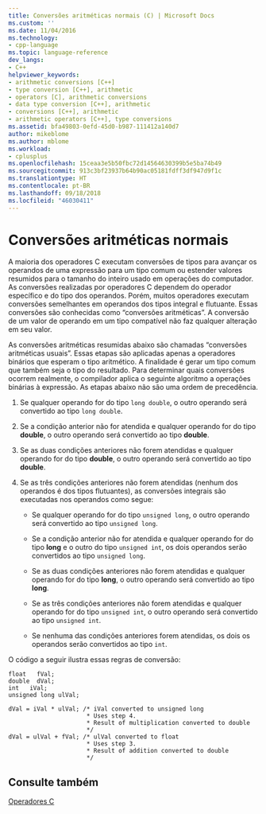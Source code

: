 ```yaml
---
title: Conversões aritméticas normais (C) | Microsoft Docs
ms.custom: ''
ms.date: 11/04/2016
ms.technology:
- cpp-language
ms.topic: language-reference
dev_langs:
- C++
helpviewer_keywords:
- arithmetic conversions [C++]
- type conversion [C++], arithmetic
- operators [C], arithmetic conversions
- data type conversion [C++], arithmetic
- conversions [C++], arithmetic
- arithmetic operators [C++], type conversions
ms.assetid: bfa49803-0efd-45d0-b987-111412a140d7
author: mikeblome
ms.author: mblome
ms.workload:
- cplusplus
ms.openlocfilehash: 15ceaa3e5b50fbc72d14564630399b5e5ba74b49
ms.sourcegitcommit: 913c3bf23937b64b90ac05181fdff3df947d9f1c
ms.translationtype: HT
ms.contentlocale: pt-BR
ms.lasthandoff: 09/18/2018
ms.locfileid: "46030411"
---
```

# <a name="usual-arithmetic-conversions"></a>Conversões aritméticas normais

A maioria dos operadores C executam conversões de tipos para avançar os operandos de uma expressão para um tipo comum ou estender valores resumidos para o tamanho do inteiro usado em operações do computador. As conversões realizadas por operadores C dependem do operador específico e do tipo dos operandos. Porém, muitos operadores executam conversões semelhantes em operandos dos tipos integral e flutuante. Essas conversões são conhecidas como “conversões aritméticas”. A conversão de um valor de operando em um tipo compatível não faz qualquer alteração em seu valor.

As conversões aritméticas resumidas abaixo são chamadas “conversões aritméticas usuais”. Essas etapas são aplicadas apenas a operadores binários que esperam o tipo aritmético. A finalidade é gerar um tipo comum que também seja o tipo do resultado. Para determinar quais conversões ocorrem realmente, o compilador aplica o seguinte algoritmo a operações binárias à expressão. As etapas abaixo não são uma ordem de precedência.

1. Se qualquer operando for do tipo `long double`, o outro operando será convertido ao tipo `long double`.

1. Se a condição anterior não for atendida e qualquer operando for do tipo **double**, o outro operando será convertido ao tipo **double**.

1. Se as duas condições anteriores não forem atendidas e qualquer operando for do tipo **double**, o outro operando será convertido ao tipo **double**.

1. Se as três condições anteriores não forem atendidas (nenhum dos operandos é dos tipos flutuantes), as conversões integrais são executadas nos operandos como segue:

   - Se qualquer operando for do tipo `unsigned long`, o outro operando será convertido ao tipo `unsigned long`.

   - Se a condição anterior não for atendida e qualquer operando for do tipo **long** e o outro do tipo `unsigned int`, os dois operandos serão convertidos ao tipo `unsigned long`.

   - Se as duas condições anteriores não forem atendidas e qualquer operando for do tipo **long**, o outro operando será convertido ao tipo **long**.

   - Se as três condições anteriores não forem atendidas e qualquer operando for do tipo `unsigned int`, o outro operando será convertido ao tipo `unsigned int`.

   - Se nenhuma das condições anteriores forem atendidas, os dois os operandos serão convertidos ao tipo `int`.

O código a seguir ilustra essas regras de conversão:

```
float   fVal;
double  dVal;
int   iVal;
unsigned long ulVal;

dVal = iVal * ulVal; /* iVal converted to unsigned long
                      * Uses step 4.
                      * Result of multiplication converted to double
                      */
dVal = ulVal + fVal; /* ulVal converted to float
                      * Uses step 3.
                      * Result of addition converted to double
                      */
```

## <a name="see-also"></a>Consulte também

[Operadores C](../c-language/c-operators.md)